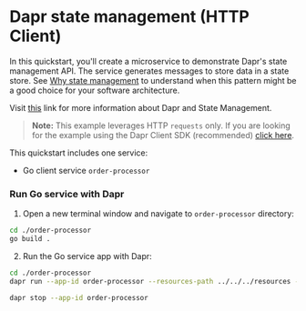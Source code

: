 # Dapr state management (HTTP Client)

In this quickstart, you'll create a microservice to demonstrate Dapr's state management API. The service generates messages to store data in a state store. See [Why state management](#why-state-management) to understand when this pattern might be a good choice for your software architecture.

Visit [this](https://docs.dapr.io/developing-applications/building-blocks/state-management/) link for more information about Dapr and State Management.

> **Note:** This example leverages HTTP `requests` only.  If you are looking for the example using the Dapr Client SDK (recommended) [click here](../sdk/).

This quickstart includes one service:

- Go client service `order-processor` 

### Run Go service with Dapr

1. Open a new terminal window and navigate to `order-processor` directory: 

<!-- STEP
name: Build Go file
-->

```bash
cd ./order-processor
go build .
```

<!-- END_STEP -->
2. Run the Go service app with Dapr: 

<!-- STEP
name: Run order-processor service
expected_stdout_lines:
  - '== APP == Getting Order:  "{\"orderId\":1}"'
  - '== APP == Getting Order:  "{\"orderId\":2}"'
  - "Exited App successfully"
expected_stderr_lines:
output_match_mode: substring
background: true
sleep: 15
-->
    
```bash
cd ./order-processor
dapr run --app-id order-processor --resources-path ../../../resources -- go run .
```

<!-- END_STEP -->

```bash
dapr stop --app-id order-processor
```
